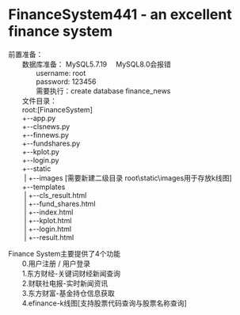 # FinanceSystem441 - an excellent finance system
前置准备：  
  &emsp;&emsp;数据库准备： MySQL5.7.19   &emsp;MySQL8.0会报错  
      &emsp;&emsp;&emsp;&emsp;username: root  
      &emsp;&emsp;&emsp;&emsp;password: 123456  
      &emsp;&emsp;&emsp;&emsp;需要执行：create database finance_news  
  &emsp;&emsp;文件目录：  
      &emsp;&emsp;root:[FinanceSystem]  
      &emsp;&emsp;+--app.py  
      &emsp;&emsp;+--clsnews.py  
      &emsp;&emsp;+--finnews.py  
      &emsp;&emsp;+--fundshares.py  
      &emsp;&emsp;+--kplot.py  
      &emsp;&emsp;+--login.py  
      &emsp;&emsp;+--static  
      &emsp;&emsp; |  +--images  \[需要新建二级目录 root\static\images用于存放k线图]  
      &emsp;&emsp;+--templates  
      &emsp;&emsp; |  +--cls_result.html  
      &emsp;&emsp; |  +--fund_shares.html  
      &emsp;&emsp; |  +--index.html  
      &emsp;&emsp; |  +--kplot.html  
      &emsp;&emsp; |  +--login.html  
      &emsp;&emsp; |  +--result.html  
  
         
Finance System主要提供了4个功能  
      &emsp;&emsp;0.用户注册 / 用户登录  
      &emsp;&emsp;1.东方财经-关键词财经新闻查询  
      &emsp;&emsp;2.财联社电报-实时新闻资讯  
      &emsp;&emsp;3.东方财富-基金持仓信息获取  
      &emsp;&emsp;4.efinance-k线图\[支持股票代码查询与股票名称查询]  
